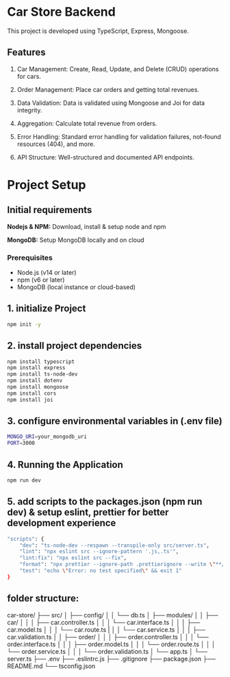 # Car Store Backend

This project is developed using TypeScript, Express, Mongoose.

## Features

1. Car Management: Create, Read, Update, and Delete (CRUD) operations for cars.

2. Order Management: Place car orders and getting total revenues.

3. Data Validation: Data is validated using Mongoose and Joi for data integrity.

4. Aggregation: Calculate total revenue from orders.

5. Error Handling: Standard error handling for validation failures, not-found resources (404), and more.

6. API Structure: Well-structured and documented API endpoints.

# Project Setup

## Initial requirements

**Nodejs & NPM:** Download, install & setup node and npm

**MongoDB:** Setup MongoDB locally and on cloud

### Prerequisites

- Node.js (v14 or later)
- npm (v6 or later)
- MongoDB (local instance or cloud-based)

## 1. initialize Project

```bash
npm init -y
```

## 2. install project dependencies

```bash
npm install typescript
npm install express
npm install ts-node-dev
npm install dotenv
npm install mongoose
npm install cors
npm install joi
```

## 3. configure environmental variables in (.env file)

```bash
MONGO_URI=your_mongodb_uri
PORT=3000
```

## 4. Running the Application

```bash
npm run dev
```

## 5. add scripts to the packages.json (npm run dev) & setup eslint, prettier for better development experience

```bash
"scripts": {
    "dev": "ts-node-dev --respawn --transpile-only src/server.ts",
    "lint": "npx eslint src --ignore-pattern '.js,.ts'",
    "lint:fix": "npx eslint src --fix",
    "format": "npx prettier --ignore-path .prettierignore --write \"**/*.{js,ts,json}\"",
    "test": "echo \"Error: no test specified\" && exit 1"
}
```

## folder structure:

car-store/
├── src/
│ ├── config/
│ │ └── db.ts
│ ├── modules/
│ │ ├── car/
│ │ │ ├── car.controller.ts
│ │ │ └── car.interface.ts
│ │ │ ├── car.model.ts
│ │ │ └── car.route.ts
| │ │ └── car.service.ts
│ │ │ ├── car.validation.ts
│ │ ├── order/
│ │ │ ├── order.controller.ts
│ │ │ └── order.interface.ts
│ │ │ ├── order.model.ts
│ │ │ └── order.route.ts
│ │ │ └── order.service.ts
│ │ │ └── order.validation.ts
│ └── app.ts
│ └── server.ts
├── .env
├── .eslintrc.js
├── .gitignore
├── package.json
├── README.md
└── tsconfig.json
